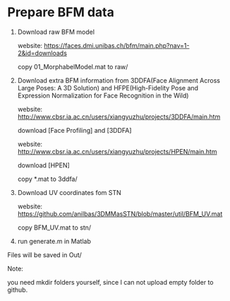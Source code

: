 # Prepare BFM data

1. Download raw BFM model   

    website: https://faces.dmi.unibas.ch/bfm/main.php?nav=1-2&id=downloads 

    copy 01_MorphabelModel.mat to raw/  

    

2. Download extra BFM information from 3DDFA(Face Alignment Across Large Poses: A 3D Solution)  and HFPE(High-Fidelity Pose and Expression Normalization for Face Recognition in the Wild)

    website: http://www.cbsr.ia.ac.cn/users/xiangyuzhu/projects/3DDFA/main.htm  

    download [Face Profiling] and [3DDFA]

    website:  http://www.cbsr.ia.ac.cn/users/xiangyuzhu/projects/HPEN/main.htm

    download [HPEN]

    copy  *.mat to 3ddfa/  

    

3. Download UV coordinates fom STN  

    website: https://github.com/anilbas/3DMMasSTN/blob/master/util/BFM_UV.mat  

    copy BFM_UV.mat to stn/  

    

4. run generate.m in Matlab  



Files will be saved in Out/  

Note: 

you need mkdir folders yourself, since I can not  upload empty folder to github.



  


